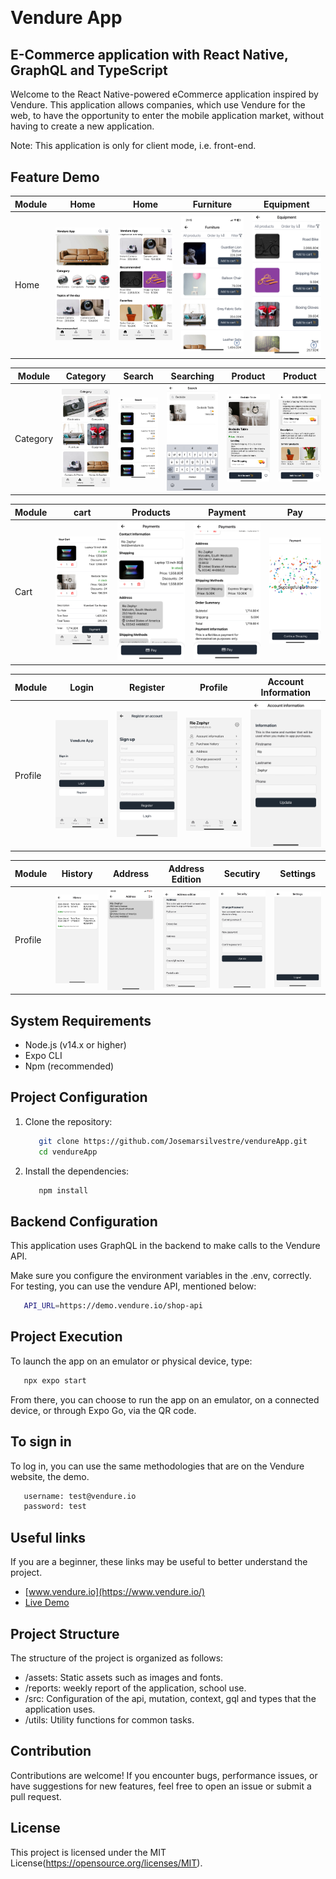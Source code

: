 <h1 style="margin: 30px 0 30px; font-weight: bold;">Vendure App</h1>
<h2>E-Commerce application with React Native, GraphQL and TypeScript</h4>

Welcome to the React Native-powered eCommerce application inspired by Vendure.
This application allows companies, which use Vendure for the web, to have the opportunity to enter the mobile application market, without having to create a new application.

Note: This application is only for client mode, i.e. front-end.

## Feature Demo
| Module | Home                                                                                        | Home                                                                                       | Furniture                                                                                        |Equipment                                                                                 |
| ------ | ---------------------------------------------------------------------------------------------- | ---------------------------------------------------------------------------------------------- | ---------------------------------------------------------------------------------------------- | ---------------------------------------------------------------------------------------------- |
| Home   | <img src="assets/feature_demo/Home/home.png" alt="Home" width="200"/> | <img src="assets/feature_demo/Home/home2.png" alt="Home2" width="200"/> | <img src="assets/feature_demo/Home/category_furniture.png" alt="Furniture" width="190"/> | <img src="assets/feature_demo/Home/category_equipment.png" alt="Equipment" width="200"/> |

| Module | Category                                                                                        | Search                                                                                       | Searching                                                                                        | Product                                                                                        |Product                                                                                 |
| ------ | ---------------------------------------------------------------------------------------------- | ---------------------------------------------------------------------------------------------- | ---------------------------------------------------------------------------------------------- | ---------------------------------------------------------------------------------------------- | ---------------------------------------------------------------------------------------------- |
| Category   | <img src="assets/feature_demo/Category/Category.png" alt="Category" width="200"/> | <img src="assets/feature_demo/Category/Button_search.png" alt="Button_search" width="200"/> | <img src="assets/feature_demo/Category/Searching.png" alt="Searching" width="200"/> | <img src="assets/feature_demo/Category/Product.png" alt="Product" width="200"/> | <img src="assets/feature_demo/Category/Similar.png" alt="Similar" width="200"/> |

| Module | cart                                                                                        | Products                                                                                       | Payment                                                                                        |Pay                                                                                 |
| ------ | ---------------------------------------------------------------------------------------------- | ---------------------------------------------------------------------------------------------- | ---------------------------------------------------------------------------------------------- | ---------------------------------------------------------------------------------------------- |
| Cart   | <img src="assets/feature_demo/Cart/Cart.png" alt="Cart" width="200"/> | <img src="assets/feature_demo/Cart/Payment_.png" alt="Payment_" width="200"/> | <img src="assets/feature_demo/Cart/Payment2.png" alt="Payment2" width="200"/> | <img src="assets/feature_demo/Cart/Pay.png" alt="Pay" width="200"/> |

| Module | Login                                                                                        | Register                                                                                       | Profile                                                                                        |Account Information                                                                                 |
| ------ | ---------------------------------------------------------------------------------------------- | ---------------------------------------------------------------------------------------------- | ---------------------------------------------------------------------------------------------- | ---------------------------------------------------------------------------------------------- |
| Profile   | <img src="assets/feature_demo/Profile/Login.png" alt="Login" width="200"/> | <img src="assets/feature_demo/Profile/Register_.png" alt="png" width="200"/> | <img src="assets/feature_demo/Profile/Profile_.png" alt="Profile_" width="200"/> | <img src="assets/feature_demo/Profile/Profile2.png" alt="Profile2" width="200"/> |

| Module | History                                                                                        | Address                                                                                       | Address Edition                                                                                        |Secutiry                                                                                 |Settings                                                                                 |
| ------ | ---------------------------------------------------------------------------------------------- | ---------------------------------------------------------------------------------------------- | ---------------------------------------------------------------------------------------------- | ---------------------------------------------------------------------------------------------- | ---------------------------------------------------------------------------------------------- |
| Profile   | <img src="assets/feature_demo/Profile/Profile3.png" alt="Profile3" width="200"/> | <img src="assets/feature_demo/Profile/Profile4.png" alt="Profile4" width="200"/> | <img src="assets/feature_demo/Profile/Profile5.png" alt="Profile5" width="200"/> | <img src="assets/feature_demo/Profile/Profile6.png" alt="Profile6" width="200"/> | <img src="assets/feature_demo/Profile/Profile7.png" alt="Profile7" width="200"/> |


## System Requirements
   - Node.js (v14.x or higher)
   - Expo CLI
   - Npm (recommended)

## Project Configuration

1. Clone the repository:

   ```bash
      git clone https://github.com/Josemarsilvestre/vendureApp.git
      cd vendureApp
   ```
2. Install the dependencies:

   ```bash
      npm install
   ```
## Backend Configuration

This application uses GraphQL in the backend to make calls to the Vendure API.

Make sure you configure the environment variables in the .env, correctly. For testing, you can use the vendure API, mentioned below:

   ```bash
      API_URL=https://demo.vendure.io/shop-api
   ```

## Project Execution

To launch the app on an emulator or physical device, type:

   ```bash
      npx expo start
   ```

From there, you can choose to run the app on an emulator, on a connected device, or through Expo Go, via the QR code.

## To sign in

To log in, you can use the same methodologies that are on the Vendure website, the demo.

   ```bash
      username: test@vendure.io
      password: test
   ```

## Useful links

If you are a beginner, these links may be useful to better understand the project.

* [www.vendure.io](https://www.vendure.io/)
* [Live Demo](https://demo.vendure.io/)

## Project Structure

The structure of the project is organized as follows:

   - /assets: Static assets such as images and fonts.
   - /reports: weekly report of the application, school use.
   - /src: Configuration of the api, mutation, context, gql and types that the application uses.
   - /utils: Utility functions for common tasks.

## Contribution
Contributions are welcome! If you encounter bugs, performance issues, or have suggestions for new features, feel free to open an issue or submit a pull request.

## License
This project is licensed under the MIT License(https://opensource.org/licenses/MIT).
